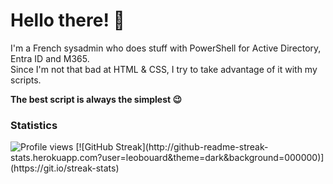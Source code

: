 # Hello there! 👋

I'm a French sysadmin who does stuff with PowerShell for Active Directory, Entra ID and M365.\
Since I'm not that bad at HTML & CSS, I try to take advantage of it with my scripts.

**The best script is always the simplest 😉**

### Statistics

<img src="https://komarev.com/ghpvc/?username=leobouard&style=flat-square&color=blue" alt="Profile views"/>
[![GitHub Streak](http://github-readme-streak-stats.herokuapp.com?user=leobouard&theme=dark&background=000000)](https://git.io/streak-stats)

<!--
**leobouard/leobouard** is a ✨ _special_ ✨ repository because its `README.md` (this file) appears on your GitHub profile.

Here are some ideas to get you started:

- 🔭 I’m currently working on ...
- 🌱 I’m currently learning ...
- 👯 I’m looking to collaborate on ...
- 🤔 I’m looking for help with ...
- 💬 Ask me about ...
- 📫 How to reach me: ...
- 😄 Pronouns: ...
- ⚡ Fun fact: ...
-->
